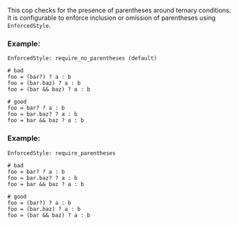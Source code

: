 This cop checks for the presence of parentheses around ternary
conditions. It is configurable to enforce inclusion or omission of
parentheses using `EnforcedStyle`.

### Example:

    EnforcedStyle: require_no_parentheses (default)

    # bad
    foo = (bar?) ? a : b
    foo = (bar.baz) ? a : b
    foo = (bar && baz) ? a : b

    # good
    foo = bar? ? a : b
    foo = bar.baz? ? a : b
    foo = bar && baz ? a : b

### Example:

    EnforcedStyle: require_parentheses

    # bad
    foo = bar? ? a : b
    foo = bar.baz? ? a : b
    foo = bar && baz ? a : b

    # good
    foo = (bar?) ? a : b
    foo = (bar.baz) ? a : b
    foo = (bar && baz) ? a : b